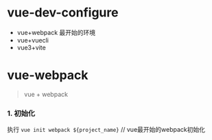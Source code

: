 # vue-dev-configure
- vue+webpack 最开始的环境
- vue+vuecli
- vue3+vite

# vue-webpack
> vue + webpack

### 1. 初始化
执行 `vue init webpack ${project_name}` // vue最开始的webpack初始化



